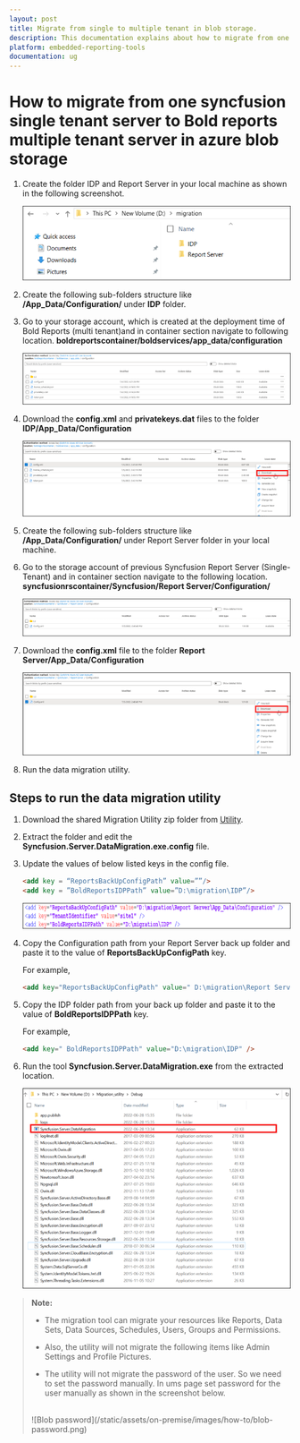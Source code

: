 ```yaml
---
layout: post
title: Migrate from single to multiple tenant in blob storage.
description: This documentation explains about how to migrate from one Sycfusion server single tenant to Bold reports multiple server in blob storage.
platform: embedded-reporting-tools
documentation: ug
---
```


# How to migrate from one syncfusion single tenant server to Bold reports multiple tenant server in azure blob storage

1. Create the folder IDP and Report Server in your local machine as shown in the following screenshot.

   ![Azure Blob folder](/static/assets/on-premise/images/how-to/blob-folder.png)

2. Create the following sub-folders structure like **/App_Data/Configuration/** under **IDP** folder.

3. Go to your storage account, which is created at the deployment time of Bold Reports (multi tenant)and in container section navigate to following location. **boldreportscontainer/boldservices/app_data/configuration**

   ![Azure Blob location](/static/assets/on-premise/images/how-to/blob-location.png)

4. Download the **config.xml** and **privatekeys.dat** files to the folder **IDP/App_Data/Configuration**

   ![Azure Blob download option](/static/assets/on-premise/images/how-to/blob-download.png)

5. Create the following sub-folders structure like **/App_Data/Configuration/** under Report Server folder in your local machine.

6. Go to the storage account of previous Syncfusion Report Server (Single-Tenant) and in container section navigate to the following location. **syncfusionrscontainer/Syncfusion/Report Server/Configuration/**

   ![Configure file](/static/assets/on-premise/images/how-to/blob-configure.png)

7. Download the **config.xml** file to the folder **Report Server/App_Data/Configuration**

   ![Configure download option](/static/assets/on-premise/images/how-to/blob-config-download.png)

8. Run the data migration utility.

## Steps to run the data migration utility

1. Download the shared Migration Utility zip folder from [Utility](https://www.syncfusion.com/downloads/support/common/5100/ze/Migration_Utility_4f292a75.zip).

2. Extract the folder and edit the **Syncfusion.Server.DataMigration.exe.config** file.

3. Update the values of below listed keys in the config file.

   ``` html
   <add key = “ReportsBackUpConfigPath” value=””/>
   <add key = ”BoldReportsIDPPath” value=”D:\migration\IDP”/>
   ```

   ![Add key file](/static/assets/on-premise/images/how-to/blob-add-key.png)

4. Copy the Configuration path from your Report Server back up folder and paste it to the value of **ReportsBackUpConfigPath** key.

   For example,

   ``` html
   <add key="ReportsBackUpConfigPath" value=" D:\migration\Report Server\App_Data\Configuration" />
   ```

5. Copy the IDP folder path from your back up folder and paste it to the value of **BoldReportsIDPPath** key.

   For example,

   ``` html
   <add key=" BoldReportsIDPPath" value="D:\migration\IDP" />
   ```

6. Run the tool **Syncfusion.Server.DataMigration.exe** from the extracted location.

   ![Blob Utility](/static/assets/on-premise/images/how-to/blob-utility.png)

> **Note:**
> * The migration tool can migrate your resources like Reports, Data Sets, Data Sources, Schedules, Users, Groups and Permissions.<br>
>
> * Also, the utility will not migrate the following items like Admin Settings and Profile Pictures.<br>
>
> * The utility will not migrate the password of the user. So we need to set the password manually. In ums page set password for the user manually as shown in the screenshot below.<br>
><br>
> ![Blob password](/static/assets/on-premise/images/how-to/blob-password.png)